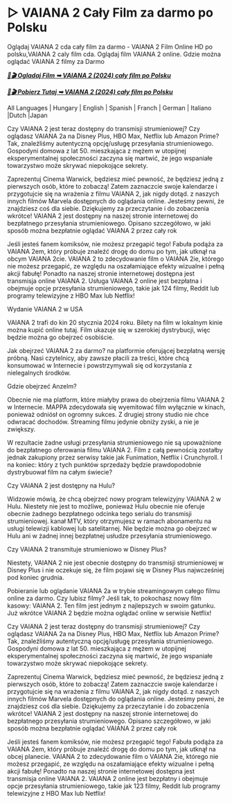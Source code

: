 # ▷ VAIANA 2 Cały Film za darmo po Polsku

Oglądaj VAIANA 2 cda cały film za darmo - VAIANA 2 Film Online HD po polsku,VAIANA 2 caly film cda. Oglądaj film VAIANA 2 online. Gdzie można oglądać VAIANA 2 filmy za Darmo

<p><b><I><a href="https://r-movies.com/pl/movie/1241982/vaiana-2-gitcodepl">📀🎬 Ogladaj Film ➥ VAIANA 2 (2024) cały film po Polsku</a></I></b></p>

<p><b><I><a href="https://r-movies.com/pl/movie/1241982/vaiana-2-gitcodepl">📀🎬 Pobierz Tutaj ➥ VAIANA 2 (2024) cały film po Polsku</a></I></b></p>

All Languages | Hungary | English | Spanish | Franch | German | Italiano |Dutch |Japan

Czy VAIANA 2 jest teraz dostępny do transmisji strumieniowej? Czy oglądasz VAIANA 2a na Disney Plus, HBO Max, Netflix lub Amazon Prime? Tak, znaleźliśmy autentyczną opcję/usługę przesyłania strumieniowego. Gospodyni domowa z lat 50. mieszkająca z mężem w utopijnej eksperymentalnej społeczności zaczyna się martwić, że jego wspaniałe towarzystwo może skrywać niepokojące sekrety.

Zaprezentuj Cinema Warwick, będziesz mieć pewność, że będziesz jedną z pierwszych osób, które to zobaczą! Zatem zaznaczcie swoje kalendarze i przygotujcie się na wrażenia z filmu VAIANA 2, jak nigdy dotąd. z naszych innych filmów Marvela dostępnych do oglądania online. Jesteśmy pewni, że znajdziesz coś dla siebie. Dziękujemy za przeczytanie i do zobaczenia wkrótce! VAIANA 2 jest dostępny na naszej stronie internetowej do bezpłatnego przesyłania strumieniowego. Opisano szczegółowo, w jaki sposób można bezpłatnie oglądać VAIANA 2 przez cały rok

Jeśli jesteś fanem komiksów, nie możesz przegapić tego! Fabuła podąża za VAIANA 2em, który próbuje znaleźć drogę do domu po tym, jak utknął na obcym VAIANA 2cie. VAIANA 2 to zdecydowanie film o VAIANA 2ie, którego nie możesz przegapić, ze względu na oszałamiające efekty wizualne i pełną akcji fabułę! Ponadto na naszej stronie internetowej dostępna jest transmisja online VAIANA 2. Usługa VAIANA 2 online jest bezpłatna i obejmuje opcje przesyłania strumieniowego, takie jak 124 filmy, Reddit lub programy telewizyjne z HBO Max lub Netflix!

Wydanie VAIANA 2 w USA

VAIANA 2 trafi do kin 20 stycznia 2024 roku. Bilety na film w lokalnym kinie można kupić online tutaj. Film ukazuje się w szerokiej dystrybucji, więc będzie można go obejrzeć osobiście.

Jak obejrzeć VAIANA 2 za darmo? na platformie oferującej bezpłatną wersję próbną. Nasi czytelnicy, aby zawsze płacili za treści, które chcą konsumować w Internecie i powstrzymywali się od korzystania z nielegalnych środków.

Gdzie obejrzeć Anzelm?

Obecnie nie ma platform, które miałyby prawa do obejrzenia filmu VAIANA 2 w Internecie. MAPPA zdecydowała się wyemitować film wyłącznie w kinach, ponieważ odniósł on ogromny sukces. Z drugiej strony studio nie chce odwracać dochodów. Streaming filmu jedynie obniży zyski, a nie je zwiększy.

W rezultacie żadne usługi przesyłania strumieniowego nie są upoważnione do bezpłatnego oferowania filmu VAIANA 2. Film z całą pewnością zostałby jednak zakupiony przez serwisy takie jak Funimation, Netflix i Crunchyroll. I na koniec: który z tych punktów sprzedaży będzie prawdopodobnie dystrybuował film na całym świecie?

Czy VAIANA 2 jest dostępny na Hulu?

Widzowie mówią, że chcą obejrzeć nowy program telewizyjny VAIANA 2 w Hulu. Niestety nie jest to możliwe, ponieważ Hulu obecnie nie oferuje obecnie żadnego bezpłatnego odcinka tego serialu do transmisji strumieniowej. kanał MTV, który otrzymujesz w ramach abonamentu na usługi telewizji kablowej lub satelitarnej. Nie będzie można go obejrzeć w Hulu ani w żadnej innej bezpłatnej usłudze przesyłania strumieniowego.

Czy VAIANA 2 transmituje strumieniowo w Disney Plus?

Niestety, VAIANA 2 nie jest obecnie dostępny do transmisji strumieniowej w Disney Plus i nie oczekuje się, że film pojawi się w Disney Plus najwcześniej pod koniec grudnia.

Pobieranie lub oglądanie VAIANA 2a w trybie streamingowym całego filmu online za darmo. Czy lubisz filmy? Jeśli tak, to pokochasz nowy film kasowy: VAIANA 2. Ten film jest jednym z najlepszych w swoim gatunku. Już wkrótce VAIANA 2 będzie można oglądać online w serwisie Netflix!

Czy VAIANA 2 jest teraz dostępny do transmisji strumieniowej? Czy oglądasz VAIANA 2a na Disney Plus, HBO Max, Netflix lub Amazon Prime? Tak, znaleźliśmy autentyczną opcję/usługę przesyłania strumieniowego. Gospodyni domowa z lat 50. mieszkająca z mężem w utopijnej eksperymentalnej społeczności zaczyna się martwić, że jego wspaniałe towarzystwo może skrywać niepokojące sekrety.

Zaprezentuj Cinema Warwick, będziesz mieć pewność, że będziesz jedną z pierwszych osób, które to zobaczą! Zatem zaznaczcie swoje kalendarze i przygotujcie się na wrażenia z filmu VAIANA 2, jak nigdy dotąd. z naszych innych filmów Marvela dostępnych do oglądania online. Jesteśmy pewni, że znajdziesz coś dla siebie. Dziękujemy za przeczytanie i do zobaczenia wkrótce! VAIANA 2 jest dostępny na naszej stronie internetowej do bezpłatnego przesyłania strumieniowego. Opisano szczegółowo, w jaki sposób można bezpłatnie oglądać VAIANA 2 przez cały rok

Jeśli jesteś fanem komiksów, nie możesz przegapić tego! Fabuła podąża za VAIANA 2em, który próbuje znaleźć drogę do domu po tym, jak utknął na obcej planecie. VAIANA 2 to zdecydowanie film o VAIANA 2ie, którego nie możesz przegapić, ze względu na oszałamiające efekty wizualne i pełną akcji fabułę! Ponadto na naszej stronie internetowej dostępna jest transmisja online VAIANA 2. VAIANA 2 online jest bezpłatny i obejmuje opcje przesyłania strumieniowego, takie jak 123 filmy, Reddit lub programy telewizyjne z HBO Max lub Netflix!
